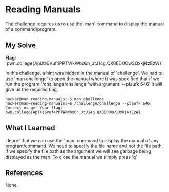 # Reading Manuals
The challenge requires us to use the 'man' command to display the manual of a command/program.
## My Solve
**Flag:** 'pwn.college{AplXa6Vuf4PPTWkWbx6n_JtJ14g.QX0EDO0wSOxkjNzEzW}'

In this challenge, a hint was hidden in the manual of 'challenge'. We had to use 'man challenge' to open the manual where it was specified that if we run the 
program '/challenge/challenge 'with argument '--plaufk 646' it will give us the required flag.
```
hacker@man~reading-manuals:~$ man challenge
hacker@man~reading-manuals:~$ /challenge/challenge --plaufk 646
Correct usage! Your flag: pwn.college{AplXa6Vuf4PPTWkWbx6n_JtJ14g.QX0EDO0wSOxkjNzEzW}
```

## What I Learned
I learnt that we can use the 'man' command to display the manual of any program/command. We need to specify the file name and not the file path, if we specify the file path 
as the argument we will see garbage being displayed as the man. To close the manual we simply press 'q'
## References
None.
